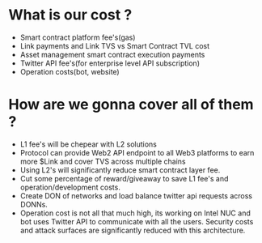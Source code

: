 
# What is our cost ? 

- Smart contract platform fee's(gas)
- Link payments and Link TVS vs Smart Contract TVL cost
- Asset management smart contract execution payments
- Twitter API fee's(for enterprise level API subscription)
- Operation costs(bot, website)

# How are we gonna cover all of them ? 

- L1 fee's will be chepear with L2 solutions
- Protocol can provide Web2 API endpoint to all Web3 platforms to earn more $Link and cover TVS across multiple chains
- Using L2's will significantly reduce smart contract layer fee.
- Cut some percentage of reward/giveaway to save L1 fee's and operation/development costs.
- Create DON of networks and load balance twitter api requests across DONNs.
- Operation cost is not all that much high, its working on Intel NUC and bot uses Twitter API to communicate with all the users. Security costs and attack surfaces are significantly reduced with this architecture.

